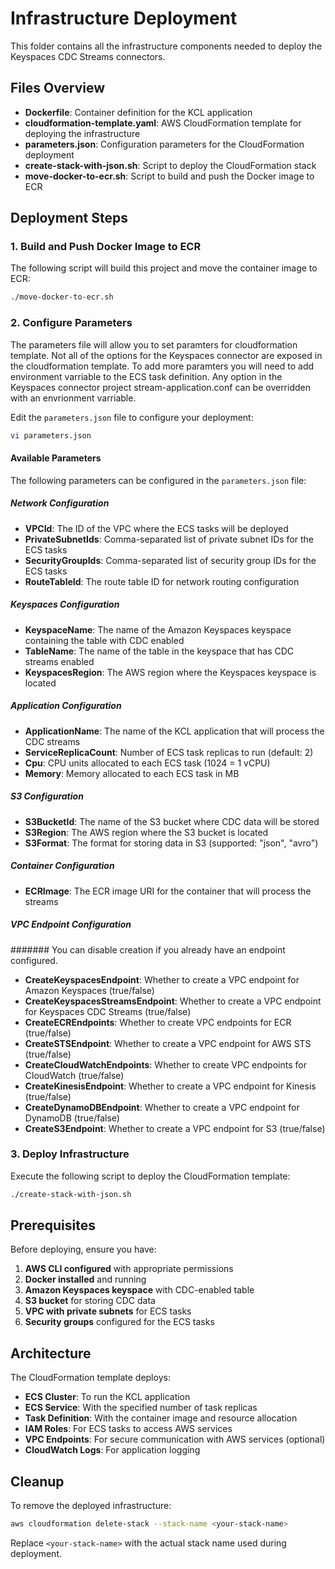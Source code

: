 # Infrastructure Deployment

This folder contains all the infrastructure components needed to deploy the Keyspaces CDC Streams connectors.

## Files Overview

- **Dockerfile**: Container definition for the KCL application
- **cloudformation-template.yaml**: AWS CloudFormation template for deploying the infrastructure
- **parameters.json**: Configuration parameters for the CloudFormation deployment
- **create-stack-with-json.sh**: Script to deploy the CloudFormation stack
- **move-docker-to-ecr.sh**: Script to build and push the Docker image to ECR

## Deployment Steps

### 1. Build and Push Docker Image to ECR

The following script will build this project and move the container image to ECR:

```bash
./move-docker-to-ecr.sh
```

### 2. Configure Parameters

The parameters file will allow you to set paramters for cloudformation template. Not all of the options for the Keyspaces connector are exposed in the cloudformation template. To add more paramters you will need to add environment varriable to the ECS task definition. Any option in the Keyspaces connector project stream-application.conf can be overridden with an envrionment varriable. 

Edit the `parameters.json` file to configure your deployment:

```bash
vi parameters.json
```

#### Available Parameters 

The following parameters can be configured in the `parameters.json` file:

##### Network Configuration
- **VPCId**: The ID of the VPC where the ECS tasks will be deployed
- **PrivateSubnetIds**: Comma-separated list of private subnet IDs for the ECS tasks
- **SecurityGroupIds**: Comma-separated list of security group IDs for the ECS tasks
- **RouteTableId**: The route table ID for network routing configuration

##### Keyspaces Configuration
- **KeyspaceName**: The name of the Amazon Keyspaces keyspace containing the table with CDC enabled
- **TableName**: The name of the table in the keyspace that has CDC streams enabled
- **KeyspacesRegion**: The AWS region where the Keyspaces keyspace is located

##### Application Configuration
- **ApplicationName**: The name of the KCL application that will process the CDC streams
- **ServiceReplicaCount**: Number of ECS task replicas to run (default: 2)
- **Cpu**: CPU units allocated to each ECS task (1024 = 1 vCPU)
- **Memory**: Memory allocated to each ECS task in MB

##### S3 Configuration
- **S3BucketId**: The name of the S3 bucket where CDC data will be stored
- **S3Region**: The AWS region where the S3 bucket is located
- **S3Format**: The format for storing data in S3 (supported: "json", "avro")

##### Container Configuration
- **ECRImage**: The ECR image URI for the container that will process the streams

##### VPC Endpoint Configuration
####### You can disable creation if you already have an endpoint configured. 
- **CreateKeyspacesEndpoint**: Whether to create a VPC endpoint for Amazon Keyspaces (true/false)
- **CreateKeyspacesStreamsEndpoint**: Whether to create a VPC endpoint for Keyspaces CDC Streams (true/false)
- **CreateECREndpoints**: Whether to create VPC endpoints for ECR (true/false)
- **CreateSTSEndpoint**: Whether to create a VPC endpoint for AWS STS (true/false)
- **CreateCloudWatchEndpoints**: Whether to create VPC endpoints for CloudWatch (true/false)
- **CreateKinesisEndpoint**: Whether to create a VPC endpoint for Kinesis (true/false)
- **CreateDynamoDBEndpoint**: Whether to create a VPC endpoint for DynamoDB (true/false)
- **CreateS3Endpoint**: Whether to create a VPC endpoint for S3 (true/false)

### 3. Deploy Infrastructure

Execute the following script to deploy the CloudFormation template:

```bash
./create-stack-with-json.sh
```

## Prerequisites

Before deploying, ensure you have:

1. **AWS CLI configured** with appropriate permissions
2. **Docker installed** and running
3. **Amazon Keyspaces keyspace** with CDC-enabled table
4. **S3 bucket** for storing CDC data
5. **VPC with private subnets** for ECS tasks
6. **Security groups** configured for the ECS tasks

## Architecture

The CloudFormation template deploys:

- **ECS Cluster**: To run the KCL application
- **ECS Service**: With the specified number of task replicas
- **Task Definition**: With the container image and resource allocation
- **IAM Roles**: For ECS tasks to access AWS services
- **VPC Endpoints**: For secure communication with AWS services (optional)
- **CloudWatch Logs**: For application logging

## Cleanup

To remove the deployed infrastructure:

```bash
aws cloudformation delete-stack --stack-name <your-stack-name>
```

Replace `<your-stack-name>` with the actual stack name used during deployment.
